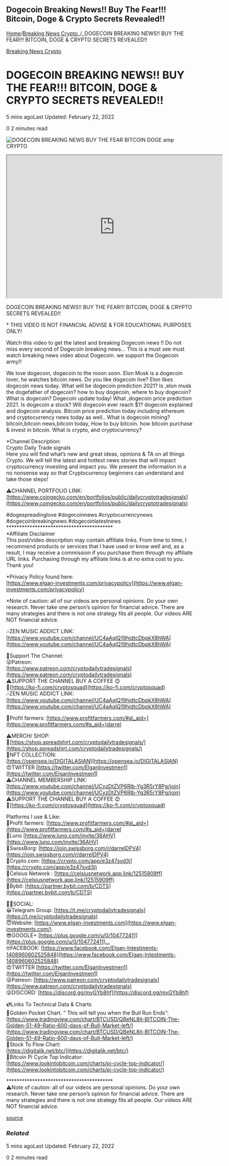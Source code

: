 ## Dogecoin Breaking News!! Buy The Fear!!! Bitcoin, Doge & Crypto Secrets Revealed!!

[Home](https://coinmarketdo.com/)_/_[Breaking News Crypto](https://coinmarketdo.com/breaking-news/)_/_DOGECOIN BREAKING NEWS!! BUY THE FEAR!!! BITCOIN, DOGE & CRYPTO SECRETS REVEALED!!

[Breaking News Crypto](https://coinmarketdo.com/breaking-news/)

DOGECOIN BREAKING NEWS!! BUY THE FEAR!!! BITCOIN, DOGE & CRYPTO SECRETS REVEALED!!
==================================================================================

5 mins agoLast Updated: February 22, 2022

0 2 minutes read

![DOGECOIN BREAKING NEWS BUY THE FEAR BITCOIN DOGE amp CRYPTO](https://cdn.hashnode.com/res/hashnode/image/upload/v1645559014597/2k3OgO95q.jpeg)

<iframe width="580" height="385" src="https://www.youtube.com/embed/Dv_G9o99hTA?rel=0&amp;cc_load_policy=1&amp;hl=en&amp;modestbranding=1"></iframe>  
  
DOGECOIN BREAKING NEWS!! BUY THE FEAR!!! BITCOIN, DOGE & CRYPTO SECRETS REVEALED!!

\* THIS VIDEO IS NOT FINANCIAL ADVISE & FOR EDUCATIONAL PURPOSES ONLY!

Watch this video to get the latest and breaking Dogecoin news !! Do not miss every second of Dogecoin breaking news… This is a must see must watch breaking news video about Dogecoin. we support the Dogecoin army!!

We love dogecoin, dogecoin to the moon soon. Elon Musk is a dogecoin lover, he watches bitcoin news. Do you like dogecoin live? Elon likes dogecoin news today. What will be dogecoin prediction 2021? Is ,elon musk the dogefather of dogecoin? how to buy dogecoin, where to buy dogecoin? What is dogecoin? Dogecoin update today! What ,dogecoin price prediction 2021. Is dogecoin a stock? Will dogecoin ever reach $1? dogecoin explained and dogecoin analysis. Bitcoin price prediction today including ethereum and cryptocurrency news today as well.. What is dogecoin mining? bitcoin,bitcoin news,bitcoin today, How to buy bitcoin. how bitcoin purchase & invest in bitcoin. What is crypto, and cryptocurrency?

\*Channel Description:  
Crypto Daily Trade signals  
Here you will find what’s new and great ideas, opinions & TA on all things Crypto. We will tell the latest and hottest news stories that will impact cryptocurrency investing and impact you. We present the information in a no nonsense way so that Cryptocurrency beginners can understand and take those steps!

⚠️CHANNEL PORTFOLIO LINK: [https://www.coingecko.com/en/portfolios/public/dailycryptotradesignals](https://www.coingecko.com/en/portfolios/public/dailycryptotradesignals)

#dogespreadinglove #dogecoinnews #cryptocurrencynews #dogecoinbreakingnews #dogecoinlatestnews  
\*\*\*\*\*\*\*\*\*\*\*\*\*\*\*\*\*\*\*\*\*\*\*\*\*\*\*\*\*\*\*\*\*\*\*\*\*\*\*\*\*  
\*Affiliate Disclaimer  
This post/video description may contain affiliate links. From time to time, I recommend products or services that I have used or know well and, as a result, I may receive a commission if you purchase them through my affiliate URL links. Purchasing through my affiliate links is at no extra cost to you. Thank you!

\*Privacy Policy found here:  
[https://www.elgan-investments.com/privacypolicy](https://www.elgan-investments.com/privacypolicy)

\*Note of caution: all of our videos are personal opinions. Do your own research. Never take one person’s opinion for financial advice. There are many strategies and there is not one strategy fits all people. Our videos ARE NOT financial advice.

🎶ZEN MUSIC ADDICT LINK:  
[https://www.youtube.com/channel/UC4aAqlQ19hidtcDbpkX8hWA](https://www.youtube.com/channel/UC4aAqlQ19hidtcDbpkX8hWA)

🚨Support The Channel:  
😜Patreon:  
[https://www.patreon.com/cryptodailytradesignals](https://www.patreon.com/cryptodailytradesignals)  
⚠️SUPPORT THE CHANNEL BUY A COFFEE 😊  
🥉[https://ko-fi.com/cryptosquad](https://ko-fi.com/cryptosquad)  
🎶ZEN MUSIC ADDICT LINK:  
[https://www.youtube.com/channel/UC4aAqlQ19hidtcDbpkX8hWA](https://www.youtube.com/channel/UC4aAqlQ19hidtcDbpkX8hWA)

💪Profit farmers: [https://www.profitfarmers.com/#a\_aid=](https://www.profitfarmers.com/#a_aid=)darrel

⚠️MERCH/ SHOP:  
🥉[https://shop.spreadshirt.com/cryptodailytradesignals/](https://shop.spreadshirt.com/cryptodailytradesignals/)  
🚨NFT COLLECTION:  
[https://opensea.io/DIGITALASIAN](https://opensea.io/DIGITALASIAN)  
😍TWITTER [https://twitter.com/ElganInvestmen1](https://twitter.com/ElganInvestmen1)  
⚠️CHANNEL MEMBERSHIP LINK:  
[https://www.youtube.com/channel/UCyzDtZVP6Rlb-Yg3R5rY8Pg/join](https://www.youtube.com/channel/UCyzDtZVP6Rlb-Yg3R5rY8Pg/join)  
⚠️SUPPORT THE CHANNEL BUY A COFFEE 😊  
🥉[https://ko-fi.com/cryptosquad](https://ko-fi.com/cryptosquad)

Platforms I use & Like:  
💪Profit farmers: [https://www.profitfarmers.com/#a\_aid=](https://www.profitfarmers.com/#a_aid=)darrel  
🥇Luno [https://www.luno.com/invite/36AHV](https://www.luno.com/invite/36AHV)  
🥈SwissBorg: [https://join.swissborg.com/r/darrelDPV4](https://join.swissborg.com/r/darrelDPV4)  
🥇Crypto.com: [https://crypto.com/app/e3z47svd3j](https://crypto.com/app/e3z47svd3j)  
🥇Celsius Network : [https://celsiusnetwork.app.link/12515909ff](https://celsiusnetwork.app.link/12515909ff)  
🥇Bybit: [https://partner.bybit.com/b/CDTS](https://partner.bybit.com/b/CDTS)

👩‍🦳SOCIAL:  
😀Telegram Group: [https://t.me/cryptodailytradesignals](https://t.me/cryptodailytradesignals)  
😇Website: [https://www.elgan-investments.com](https://www.elgan-investments.com/)  
😎GOOGLE+ [https://plus.google.com/u/0/104772411](https://plus.google.com/u/0/104772411)…  
🤓FACEBOOK: [https://www.facebook.com/Elgan-Intestments-1408960602525848](https://www.facebook.com/Elgan-Intestments-1408960602525848)  
😍TWITTER [https://twitter.com/ElganInvestmen1](https://twitter.com/ElganInvestmen1)  
😜Patreon: [https://www.patreon.com/cryptodailytradesignals](https://www.patreon.com/cryptodailytradesignals)  
😜DISCORD: [https://discord.gg/myGYb8hf](https://discord.gg/myGYb8hf)

💿Links To Technical Data & Charts  
🥇Golden Pocket Chart. “ This will tell you when the Bull Run Ends”:  
[https://www.tradingview.com/chart/BTCUSD/QBeNL8jt-BITCOIN-The-Golden-51-49-Ratio-600-days-of-Bull-Market-left/](https://www.tradingview.com/chart/BTCUSD/QBeNL8jt-BITCOIN-The-Golden-51-49-Ratio-600-days-of-Bull-Market-left/)  
🥈Stock To Flow Chart:  
[https://digitalik.net/btc/](https://digitalik.net/btc/)  
🥉Bitcoin Pi Cycle Top Indicator:  
[https://www.lookintobitcoin.com/charts/pi-cycle-top-indicator/](https://www.lookintobitcoin.com/charts/pi-cycle-top-indicator/)

\*\*\*\*\*\*\*\*\*\*\*\*\*\*\*\*\*\*\*\*\*\*\*\*\*\*\*\*\*\*\*\*\*\*\*\*\*\*\*\*\*  
⚠️Note of caution: all of our videos are personal opinions. Do your own research. Never take one person’s opinion for financial advice. There are many strategies and there is not one strategy fits all people. Our videos ARE NOT financial advice.  
  
[source](https://www.youtube.com/watch?v=Dv_G9o99hTA)

### _Related_

5 mins agoLast Updated: February 22, 2022

0 2 minutes read